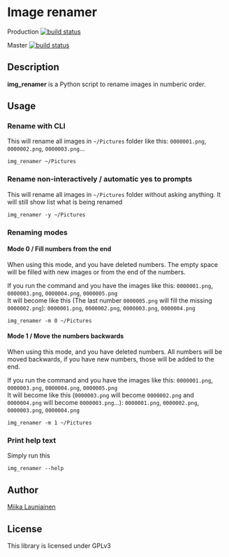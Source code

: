 # Image renamer

Production [![build status](https://gitlab.com/miicat/img_renamer/badges/production/pipeline.svg)](https://gitlab.com/miicat/img_renamer/commits/production)

Master [![build status](https://gitlab.com/miicat/img_renamer/badges/master/pipeline.svg)](https://gitlab.com/miicat/img_renamer/commits/master)

## Description

**img_renamer** is a Python script to rename images in numberic order.


## Usage

### Rename with CLI

This will rename all images in `~/Pictures` folder like this: `0000001.png`, `0000002.png`, `0000003.png`...
```
img_renamer ~/Pictures
```

### Rename non-interactively / automatic yes to prompts

This will rename all images in `~/Pictures` folder without asking anything. It will still show list what is being renamed
```
img_renamer -y ~/Pictures
```

### Renaming modes

#### Mode 0 / Fill numbers from the end

When using this mode, and you have deleted numbers. The empty space will be filled with new images or from the end of the numbers.

If you run the command and you have the images like this: `0000001.png`, `0000003.png`, `0000004.png`, `0000005.png`  
It will become like this (The last number `0000005.png` will fill the missing `0000002.png`): `0000001.png`, `0000002.png`, `0000003.png`, `0000004.png`

```
img_renamer -m 0 ~/Pictures
```

#### Mode 1 / Move the numbers backwards

When using this mode, and you have deleted numbers. All numbers will be moved backwards, if you have new numbers, those will be added to the end.

If you run the command and you have the images like this: `0000001.png`, `0000003.png`, `0000004.png`, `0000005.png`  
It will become like this (`0000003.png` will become `0000002.png` and `0000004.png` will become `0000003.png`...): `0000001.png`, `0000002.png`, `0000003.png`, `0000004.png`

```
img_renamer -m 1 ~/Pictures
```

### Print help text

Simply run this
```
img_renamer --help
```

## Author
[Miika Launiainen](https://gitlab.com/miicat)

## License

This library is licensed under GPLv3
